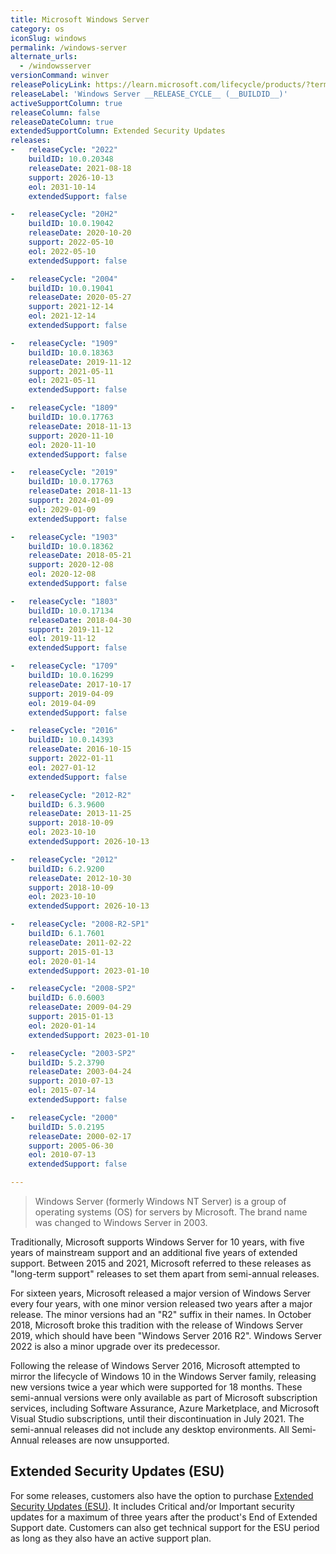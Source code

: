 ```yaml
---
title: Microsoft Windows Server
category: os
iconSlug: windows
permalink: /windows-server
alternate_urls:
  - /windowsserver
versionCommand: winver
releasePolicyLink: https://learn.microsoft.com/lifecycle/products/?terms=Windows%20Server
releaseLabel: 'Windows Server __RELEASE_CYCLE__ (__BUILDID__)'
activeSupportColumn: true
releaseColumn: false
releaseDateColumn: true
extendedSupportColumn: Extended Security Updates
releases:
-   releaseCycle: "2022"
    buildID: 10.0.20348
    releaseDate: 2021-08-18
    support: 2026-10-13
    eol: 2031-10-14
    extendedSupport: false

-   releaseCycle: "20H2"
    buildID: 10.0.19042
    releaseDate: 2020-10-20
    support: 2022-05-10
    eol: 2022-05-10
    extendedSupport: false

-   releaseCycle: "2004"
    buildID: 10.0.19041
    releaseDate: 2020-05-27
    support: 2021-12-14
    eol: 2021-12-14
    extendedSupport: false

-   releaseCycle: "1909"
    buildID: 10.0.18363
    releaseDate: 2019-11-12
    support: 2021-05-11
    eol: 2021-05-11
    extendedSupport: false

-   releaseCycle: "1809"
    buildID: 10.0.17763
    releaseDate: 2018-11-13
    support: 2020-11-10
    eol: 2020-11-10
    extendedSupport: false

-   releaseCycle: "2019"
    buildID: 10.0.17763
    releaseDate: 2018-11-13
    support: 2024-01-09
    eol: 2029-01-09
    extendedSupport: false

-   releaseCycle: "1903"
    buildID: 10.0.18362
    releaseDate: 2018-05-21
    support: 2020-12-08
    eol: 2020-12-08
    extendedSupport: false

-   releaseCycle: "1803"
    buildID: 10.0.17134
    releaseDate: 2018-04-30
    support: 2019-11-12
    eol: 2019-11-12
    extendedSupport: false

-   releaseCycle: "1709"
    buildID: 10.0.16299
    releaseDate: 2017-10-17
    support: 2019-04-09
    eol: 2019-04-09
    extendedSupport: false

-   releaseCycle: "2016"
    buildID: 10.0.14393
    releaseDate: 2016-10-15
    support: 2022-01-11
    eol: 2027-01-12
    extendedSupport: false

-   releaseCycle: "2012-R2"
    buildID: 6.3.9600
    releaseDate: 2013-11-25
    support: 2018-10-09
    eol: 2023-10-10
    extendedSupport: 2026-10-13

-   releaseCycle: "2012"
    buildID: 6.2.9200
    releaseDate: 2012-10-30
    support: 2018-10-09
    eol: 2023-10-10
    extendedSupport: 2026-10-13

-   releaseCycle: "2008-R2-SP1"
    buildID: 6.1.7601
    releaseDate: 2011-02-22
    support: 2015-01-13
    eol: 2020-01-14
    extendedSupport: 2023-01-10

-   releaseCycle: "2008-SP2"
    buildID: 6.0.6003
    releaseDate: 2009-04-29
    support: 2015-01-13
    eol: 2020-01-14
    extendedSupport: 2023-01-10

-   releaseCycle: "2003-SP2"
    buildID: 5.2.3790
    releaseDate: 2003-04-24
    support: 2010-07-13
    eol: 2015-07-14
    extendedSupport: false

-   releaseCycle: "2000"
    buildID: 5.0.2195
    releaseDate: 2000-02-17
    support: 2005-06-30
    eol: 2010-07-13
    extendedSupport: false

---
```


> Windows Server (formerly Windows NT Server) is a group of operating systems (OS) for servers by
> Microsoft. The brand name was changed to Windows Server in 2003.

Traditionally, Microsoft supports Windows Server for 10 years, with five years of mainstream support
and an additional five years of extended support. Between 2015 and 2021, Microsoft referred to these
releases as "long-term support" releases to set them apart from semi-annual releases.

For sixteen years, Microsoft released a major version of Windows Server every four years, with one
minor version released two years after a major release. The minor versions had an "R2" suffix in
their names. In October 2018, Microsoft broke this tradition with the release of Windows Server
2019, which should have been "Windows Server 2016 R2". Windows Server 2022 is also a minor upgrade
over its predecessor.

Following the release of Windows Server 2016, Microsoft attempted to mirror the lifecycle of Windows
10 in the Windows Server family, releasing new versions twice a year which were supported for 18
months. These semi-annual versions were only available as part of Microsoft subscription services,
including Software Assurance, Azure Marketplace, and Microsoft Visual Studio subscriptions, until
their discontinuation in July 2021. The semi-annual releases did not include any desktop
environments. All Semi-Annual releases are now unsupported.

## Extended Security Updates (ESU)

For some releases, customers also have the option to purchase [Extended Security Updates (ESU)](https://learn.microsoft.com/en-us/lifecycle/faq/extended-security-updates).
It includes Critical and/or Important security updates for a maximum of three years after the
product's End of Extended Support date. Customers can also get technical support for the ESU period
as long as they also have an active support plan.
